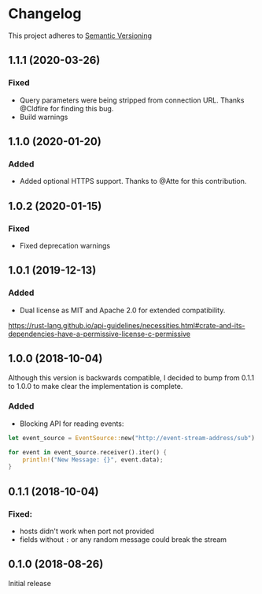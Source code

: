 # Changelog

This project adheres to [Semantic Versioning](https://semver.org/spec/v2.0.0.html)

## 1.1.1 (2020-03-26)

### Fixed

- Query parameters were being stripped from connection URL. Thanks @Cldfire for finding this bug.
- Build warnings

## 1.1.0 (2020-01-20)

### Added

- Added optional HTTPS support. Thanks to @Atte for this contribution.

## 1.0.2 (2020-01-15)

### Fixed

- Fixed deprecation warnings

## 1.0.1 (2019-12-13)

### Added

- Dual license as MIT and Apache 2.0 for extended compatibility.

https://rust-lang.github.io/api-guidelines/necessities.html#crate-and-its-dependencies-have-a-permissive-license-c-permissive

## 1.0.0 (2018-10-04)

Although this version is backwards compatible, I decided to bump from 0.1.1 to 1.0.0 to make clear the implementation is complete.

### Added

- Blocking API for reading events:

```rust
let event_source = EventSource::new("http://event-stream-address/sub").unwrap();

for event in event_source.receiver().iter() {
    println!("New Message: {}", event.data);
}
```

## 0.1.1 (2018-10-04)

### Fixed:

- hosts didn't work when port not provided
- fields without `:` or any random message could break the stream

## 0.1.0 (2018-08-26)

Initial release


